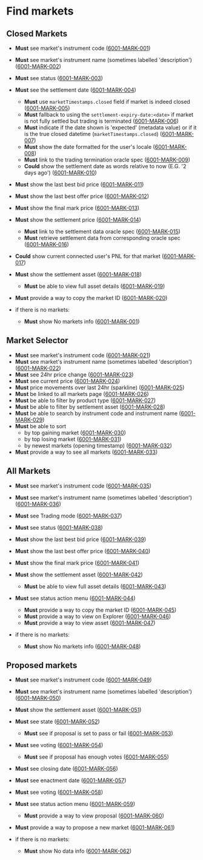# Find markets

## Closed Markets

- **Must** see market's instrument code (<a name="6001-MARK-001" href="#6001-MARK-001">6001-MARK-001</a>)
- **Must** see market's instrument name (sometimes labelled 'description') (<a name="6001-MARK-002" href="#6001-MARK-002">6001-MARK-002</a>)
- **Must** see status (<a name="6001-MARK-003" href="#6001-MARK-003">6001-MARK-003</a>)
- **Must** see the settlement date (<a name="6001-MARK-004" href="#6001-MARK-004">6001-MARK-004</a>)
  - **Must** use `marketTimestamps.closed` field if market is indeed closed (<a name="6001-MARK-005" href="#6001-MARK-005">6001-MARK-005</a>)
  - **Must** fallback to using the `settlement-expiry-date:<date>` if market is not fully settled but trading is terminated (<a name="6001-MARK-006" href="#6001-MARK-006">6001-MARK-006</a>)
  - **Must** indicate if the date shown is 'expected' (metadata value) or if it is the true closed datetime (`marketTimestamps.closed`) (<a name="6001-MARK-007" href="#6001-MARK-007">6001-MARK-007</a>)
  - **Must** show the date formatted for the user's locale (<a name="6001-MARK-008" href="#6001-MARK-008">6001-MARK-008</a>)
  - **Must** link to the trading termination oracle spec (<a name="6001-MARK-009" href="#6001-MARK-009">6001-MARK-009</a>)
  - **Could** show the settlement date as words relative to now (E.G. '2 days ago') (<a name="6001-MARK-010" href="#6001-MARK-010">6001-MARK-010</a>)
- **Must** show the last best bid price (<a name="6001-MARK-011" href="#6001-MARK-011">6001-MARK-011</a>)
- **Must** show the last best offer price (<a name="6001-MARK-012" href="#6001-MARK-012">6001-MARK-012</a>)
- **Must** show the final mark price (<a name="6001-MARK-013" href="#6001-MARK-013">6001-MARK-013</a>)
- **Must** show the settlement price (<a name="6001-MARK-014" href="#6001-MARK-014">6001-MARK-014</a>)
  - **Must** link to the settlement data oracle spec (<a name="6001-MARK-015" href="#6001-MARK-015">6001-MARK-015</a>)
  - **Must** retrieve settlement data from corresponding oracle spec (<a name="6001-MARK-016" href="#6001-MARK-016">6001-MARK-016</a>)
- **Could** show current connected user's PNL for that market (<a name="6001-MARK-017" href="#6001-MARK-017">6001-MARK-017</a>)
- **Must** show the settlement asset (<a name="6001-MARK-018" href="#6001-MARK-018">6001-MARK-018</a>)
  - **Must** be able to view full asset details (<a name="6001-MARK-019" href="#6001-MARK-019">6001-MARK-019</a>)
- **Must** provide a way to copy the market ID (<a name="6001-MARK-020" href="#6001-MARK-020">6001-MARK-020</a>)

- if there is no markets:
  - **Must** show No markets info (<a name="6001-MARK-034" href="#6001-MARK-034">6001-MARK-001</a>)

## Market Selector

- **Must** see market's instrument code (<a name="6001-MARK-021" href="#6001-MARK-021">6001-MARK-021</a>)
- **Must** see market's instrument name (sometimes labelled 'description') (<a name="6001-MARK-022" href="#6001-MARK-022">6001-MARK-022</a>)
- **Must** see 24hr price change (<a name="6001-MARK-023" href="#6001-MARK-023">6001-MARK-023</a>)
- **Must** see current price (<a name="6001-MARK-024" href="#6001-MARK-024">6001-MARK-024</a>)
- **Must** price movements over last 24hr (sparkline) (<a name="6001-MARK-025" href="#6001-MARK-025">6001-MARK-025</a>)
- **Must** be linked to all markets page (<a name="6001-MARK-026" href="#6001-MARK-026">6001-MARK-026</a>)
- **Must** be able to filter by product type (<a name="6001-MARK-027" href="#6001-MARK-027">6001-MARK-027</a>)
- **Must** be able to filter by settlement asset (<a name="6001-MARK-028" href="#6001-MARK-028">6001-MARK-028</a>)
- **Must** be able to search by instrument code and instrument name (<a name="6001-MARK-029" href="#6001-MARK-029">6001-MARK-029</a>)
- **Must** be able to sort
  - by top gaining market (<a name="6001-MARK-030" href="#6001-MARK-030">6001-MARK-030</a>)
  - by top losing market (<a name="6001-MARK-031" href="#6001-MARK-031">6001-MARK-031</a>)
  - by newest markets (opening timestamp) (<a name="6001-MARK-032" href="#6001-MARK-032">6001-MARK-032</a>)
- **Must** provide a way to see all markets (<a name="6001-MARK-033" href="#6001-MARK-033">6001-MARK-033</a>)

## All Markets

- **Must** see market's instrument code (<a name="6001-MARK-035" href="#6001-MARK-035">6001-MARK-035</a>)
- **Must** see market's instrument name (sometimes labelled 'description') (<a name="6001-MARK-036" href="#6001-MARK-036">6001-MARK-036</a>)
- **Must** see Trading mode (<a name="6001-MARK-037" href="#6001-MARK-037">6001-MARK-037</a>)
- **Must** see status (<a name="6001-MARK-038" href="#6001-MARK-038">6001-MARK-038</a>)
- **Must** show the last best bid price (<a name="6001-MARK-039" href="#6001-MARK-039">6001-MARK-039</a>)
- **Must** show the last best offer price (<a name="6001-MARK-040" href="#6001-MARK-040">6001-MARK-040</a>)
- **Must** show the final mark price (<a name="6001-MARK-041" href="#6001-MARK-041">6001-MARK-041</a>)
- **Must** show the settlement asset (<a name="6001-MARK-042" href="#6001-MARK-042">6001-MARK-042</a>)
  - **Must** be able to view full asset details (<a name="6001-MARK-043" href="#6001-MARK-043">6001-MARK-043</a>)
- **Must** see status action menu (<a name="6001-MARK-044" href="#6001-MARK-044">6001-MARK-044</a>)

  - **Must** provide a way to copy the market ID (<a name="6001-MARK-045" href="#6001-MARK-045">6001-MARK-045</a>)
  - **Must** provide a way to view on Explorer (<a name="6001-MARK-046" href="#6001-MARK-046">6001-MARK-046</a>)
  - **Must** provide a way to view asset (<a name="6001-MARK-047" href="#6001-MARK-047">6001-MARK-047</a>)

- if there is no markets:
  - **Must** show No markets info (<a name="6001-MARK-048" href="#6001-MARK-048">6001-MARK-048</a>)

## Proposed markets

- **Must** see market's instrument code (<a name="6001-MARK-049" href="#6001-MARK-049">6001-MARK-049</a>)
- **Must** see market's instrument name (sometimes labelled 'description') (<a name="6001-MARK-050" href="#6001-MARK-050">6001-MARK-050</a>)
- **Must** show the settlement asset (<a name="6001-MARK-051" href="#6001-MARK-051">6001-MARK-051</a>)
- **Must** see state (<a name="6001-MARK-052" href="#6001-MARK-052">6001-MARK-052</a>)
  - **Must** see if proposal is set to pass or fail (<a name="6001-MARK-053" href="#6001-MARK-053">6001-MARK-053</a>)
- **Must** see voting (<a name="6001-MARK-054" href="#6001-MARK-054">6001-MARK-054</a>)
  - **Must** see if proposal has enough votes (<a name="6001-MARK-055" href="#6001-MARK-055">6001-MARK-055</a>)
- **Must** see closing date (<a name="6001-MARK-056" href="#6001-MARK-056">6001-MARK-056</a>)
- **Must** see enactment date (<a name="6001-MARK-057" href="#6001-MARK-057">6001-MARK-057</a>)
- **Must** see voting (<a name="6001-MARK-058" href="#6001-MARK-058">6001-MARK-058</a>)
- **Must** see status action menu (<a name="6001-MARK-059" href="#6001-MARK-059">6001-MARK-059</a>)
  - **Must** provide a way to view proposal (<a name="6001-MARK-060" href="#6001-MARK-060">6001-MARK-060</a>)
- **Must** provide a way to propose a new market (<a name="6001-MARK-061" href="#6001-MARK-061">6001-MARK-061</a>)

- if there is no markets:
  - **Must** show No data info (<a name="6001-MARK-062" href="#6001-MARK-062">6001-MARK-062</a>)
